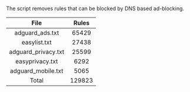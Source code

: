 The script removes rules that can be blocked by DNS based ad-blocking.


| File | Rules |
|:----:|:-----:|
| adguard_ads.txt | 65429 |
| easylist.txt | 27438 |
| adguard_privacy.txt | 25599 |
| easyprivacy.txt | 6292 |
| adguard_mobile.txt | 5065 |
| Total | 129823 |